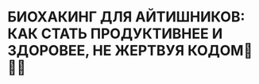 <h1>БИОХАКИНГ ДЛЯ АЙТИШНИКОВ: КАК СТАТЬ ПРОДУКТИВНЕЕ И ЗДОРОВЕЕ, НЕ ЖЕРТВУЯ КОДОМ🧬💪🧠</h1>

<style>
    /* Скрываем содержимое по умолчанию */
    .protected-content {
        display: none;
    }
</style>

<div class="protected-content">
    <p>Биохакинг — это не просто модное слово или тренд. Это комплексный подход к оптимизации вашего тела и разума, который может помочь вам работать эффективнее, дольше сохранять концентрацию и избежать выгорания. Особенно актуально это для IT-специалистов, которые часто сталкиваются с длительными периодами сидячей работы, стресса и недосыпа.</p>

    <p>В этой статье мы подробно разберём, как биохакинг может помочь именно вам, программисту или айтишнику, стать намного продуктивнее. Мы рассмотрим научные исследования, практические советы и даже спорные моменты, чтобы вы могли принимать осознанные решения.</p>

    <h2>1. Оптимизация сна: "Сон — ваш лучший друг"</h2>

    <p><strong>Почему это важно:</strong> Сон — это основа продуктивности. Исследования показывают, что недостаток сна снижает когнитивные функции, ухудшает память и увеличивает риск ошибок при написании кода. Для айтишников важно не только количество сна (7–9 часов), но и его качество.</p>

    <p><strong>Научные данные:</strong></p>
    <ul>
        <li>Исследование, опубликованное в журнале <em>Nature Neuroscience</em>, показывает, что сон играет ключевую роль в очищении мозга от токсинов. Без качественного сна накапливается "мусор", который влияет на работу нейронов.</li>
        <li>Циркадные ритмы (внутренние "биологические часы") регулируют вашу энергию в течение дня. Если вы нарушаете их (например, работаете ночью), это может привести к хронической усталости.</li>
    </ul>

    <p><strong>Практические советы:</strong></p>
    <ol>
        <li>Используйте синие светофильтры: Программы, такие как f.lux или Night Shift, помогают уменьшить воздействие синего света перед сном.</li>
        <li>Засыпайте в одно и то же время: Создайте режим, который поможет вашему организму адаптироваться.</li>
        <li>Экспериментируйте с полифазным сном: Некоторые биохакеры используют методики, такие как Uberman Sleep Schedule (6 коротких сеансов по 20 минут). Однако это спорный подход, так как он подходит не всем.</li>
    </ol>

    <p><strong>Спорный момент:</strong> Полифазный сон действительно может быть эффективным для некоторых людей, но учёные предупреждают, что долгосрочные последствия такого режима ещё недостаточно изучены. Если вы решите попробовать, делайте это осторожно.</p>

    <h2>2. Питание: "Что вы едите, то и пишете"</h2>

    <p><strong>Почему это важно:</strong> Программирование требует высокой концентрации и энергии. То, что вы едите, напрямую влияет на уровень сахара в крови, энергию и способность фокусироваться. Например, перепады уровня глюкозы могут привести к "энергетическим провалам".</p>

    <p><strong>Научные данные:</strong></p>
    <ul>
        <li>Исследования показывают, что кетогенная диета (низкоуглеводная, высокожировая) может улучшить когнитивные функции за счёт использования кетоновых тел как источника энергии для мозга.</li>
        <li>Интервальное голодание (например, метод 16/8) связано с улучшением метаболизма, снижением воспалений и повышением уровня энергии.</li>
    </ul>

    <p><strong>Практические советы:</strong></p>
    <ol>
        <li>Кетогенная диета: Попробуйте заменить углеводы на жиры (например, авокадо, орехи, рыбу).</li>
        <li>Интервальное голодание: Ешьте только в течение 8 часов в день (например, с 12:00 до 20:00).</li>
        <li>Добавки:
            <ul>
                <li>Омега-3: Улучшает работу мозга и снижает воспаление.</li>
                <li>Кофеин: Повышает концентрацию, но будьте осторожны с передозировкой.</li>
                <li>Ежовик гребенчатый (Hericium erinaceus): Этот гриб известен своими нейропротекторными свойствами. Исследования показывают, что он стимулирует выработку нейротрофического фактора (BDNF), который способствует росту новых нейронов и улучшению памяти.</li>
                <li>Рейши (Ganoderma lucidum): Гриб, который помогает снизить уровень стресса и улучшить иммунитет.</li>
                <li>Витамины группы B: Поддерживают здоровье нервной системы и улучшают когнитивные функции.</li>
                <li>Магний: Снижает уровень стресса и улучшает качество сна.</li>
            </ul>
        </li>
    </ol>

    <p><strong>Спорный момент:</strong> Некоторые эксперты считают, что кетогенная диета может быть слишком стрессовой для организма в долгосрочной перспективе. Кроме того, интервальное голодание не подходит людям с заболеваниями желудка или проблемами с обменом веществ.</p>

    <h2>3. Физическая активность: "Движение — это код здоровья"</h2>

    <p><strong>Почему это важно:</strong> Длительное сидение за компьютером может привести к проблемам с позвоночником, кровообращением и общим здоровьем. Физическая активность помогает улучшить кровообращение, снизить уровень стресса и повысить продуктивность.</p>

    <p><strong>Научные данные:</strong></p>
    <ul>
        <li>Исследование, проведённое Гарвардским университетом, показывает, что регулярные физические упражнения увеличивают объём гиппокампа (часть мозга, ответственная за память и обучение).</li>
        <li>HIIT (высокоинтенсивные интервальные тренировки) особенно эффективны для улучшения метаболизма и выработки эндорфинов.</li>
    </ul>

    <p><strong>Практические советы:</strong></p>
    <ol>
        <li>HIIT-тренировки: 15–20 минут интенсивной тренировки могут заменить час кардио.</li>
        <li>Йога и растяжка: Полезны для профилактики болей в спине и шее.</li>
        <li>Станьте на ноги каждые 30 минут: Используйте приложения, которые напоминают вам вставать и двигаться.</li>
        <li>Контрастный душ: Чередование горячей и холодной воды улучшает кровообращение, снижает воспаление и повышает уровень энергии. Начните с 30 секунд холодной воды и постепенно увеличивайте время.</li>
        <li>Ледяные ванны для лица: Окуните лицо в ледяную воду на 10–15 секунд. Это активирует "рефлекс ныряния", который снижает частоту сердечных сокращений и помогает справиться со стрессом.</li>
    </ol>

    <p><strong>Спорный момент:</strong> Некоторые айтишники считают, что спорт "отнимает время". Однако исследования показывают, что даже короткие тренировки значительно повышают продуктивность и снижают риск выгорания.</p>

    <h2>4. Медитация и осознанность: "Код без стресса"</h2>

    <p><strong>Почему это важно:</strong> Стресс — главный враг продуктивности. Медитация помогает снизить уровень кортизола (гормона стресса) и улучшить концентрацию.</p>

    <p><strong>Научные данные:</strong></p>
    <ul>
        <li>Исследования показывают, что медитация увеличивает плотность серого вещества в префронтальной коре мозга, что улучшает принятие решений и контроль над эмоциями.</li>
        <li>Приложение Headspace провело исследование, которое показало, что всего 10 минут медитации в день улучшают продуктивность на 12%.</li>
    </ul>

    <p><strong>Практические советы:</strong></p>
    <ol>
        <li>Начните с 5 минут утром: Используйте приложения, такие как Headspace или Calm.</li>
        <li>Дыхательные техники: Попробуйте метод Wim Hof (глубокое дыхание + холод).</li>
        <li>Осознанность в работе: Перед началом задачи сделайте 3 глубоких вдоха.</li>
    </ol>

    <p><strong>Спорный момент:</strong> Некоторые люди считают медитацию "слишком духовной" или бесполезной. Однако её эффекты на мозг подтверждены наукой.</p>

    <h2>5. Технологии и гаджеты: "Автоматизация биохакинга"</h2>

    <p><strong>Почему это важно:</strong> Технологии могут помочь вам автоматизировать процесс биохакинга. Например, трекеры сна, шагомеры и устройства для мониторинга уровня глюкозы предоставляют полезные данные.</p>

    <p><strong>Практические советы:</strong></p>
    <ol>
        <li>Oura Ring или Whoop: Трекеры сна, которые анализируют качество вашего отдыха.</li>
        <li>Continuous Glucose Monitors (CGM): Устройства для мониторинга уровня сахара в крови.</li>
        <li>Приложения для продуктивности: Todoist, Notion, Pomodoro Timer.</li>
    </ol>

    <p><strong>Спорный момент:</strong> Чрезмерное использование гаджетов может привести к зависимости от данных. Важно не зацикливаться на цифрах, а использовать их как ориентир.</p>

    <h2>6. Продвинутый уровень: "Нейрохакинг"</h2>

    <p><strong>Что это такое:</strong> Нейрохакинг — это использование технологий для улучшения работы мозга. Например:</p>
    <ul>
        <li>Транскраниальная стимуляция постоянным током (tDCS).</li>
        <li>Нейростимуляторы, такие как Halo Sport.</li>
    </ul>

    <p><strong>Научные данные:</strong> Исследования показывают, что tDCS может улучшить когнитивные функции и ускорить обучение. Однако это область с ограниченными данными, и долгосрочные эффекты ещё не изучены.</p>

    <p><strong>Спорный момент:</strong> Нейрохакинг — это новая и относительно неизученная область. Будьте осторожны, если решите попробовать такие технологии.</p>
</div>

<script>
    document.addEventListener("DOMContentLoaded", function () {
    // Задайте правильный пароль
    const correctPassword = "sivakov";

    // Попросите пользователя ввести пароль
    let userPassword = prompt("Введите пароль для доступа к этой странице. Пароль = моя фамилия:");

    // Нормализация введённого пароля
    if (userPassword) {
        userPassword = normalizePassword(userPassword);
    }

    // Найдите защищённое содержимое
    const protectedContent = document.querySelector(".protected-content");

    if (userPassword === correctPassword) {
        // Если пароль верный, покажите содержимое
        if (protectedContent) {
            protectedContent.style.display = "block"; // Показываем содержимое
        }
    } else {
        // Если пароль неверный, скройте содержимое и покажите сообщение
        if (protectedContent) {
            protectedContent.style.display = "none"; // Скрываем содержимое
        }
        document.body.innerHTML = "<h1>Доступ запрещен</h1><p>Неверный пароль.</p>";
    }

    // Функция для нормализации пароля
    function normalizePassword(password) {
        // 1. Удаляем лишние пробелы в начале и конце
        password = password.trim();

        // 2. Приводим к нижнему регистру
        password = password.toLowerCase();

        // 3. Заменяем символы, введённые в русской раскладке, на английские
        const ruToEnMap = {
            "с": "s",
            "и": "i",
            "в": "v",
            "а": "a",
            "к": "k",
            "о": "o",
            "в": "v"
        };

        // Проходим по каждому символу и заменяем русские буквы на английские
        password = password.replace(/./g, char => ruToEnMap[char] || char);

        return password;
    }
});
</script>
